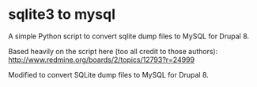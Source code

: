 
# sqlite3 to mysql

A simple Python script to convert sqlite dump files to MySQL for Drupal 8.

Based heavily on the script here (too all credit to those authors): 
http://www.redmine.org/boards/2/topics/12793?r=24999

Modified to convert SQLite dump files to MySQL for Drupal 8.


 

 

